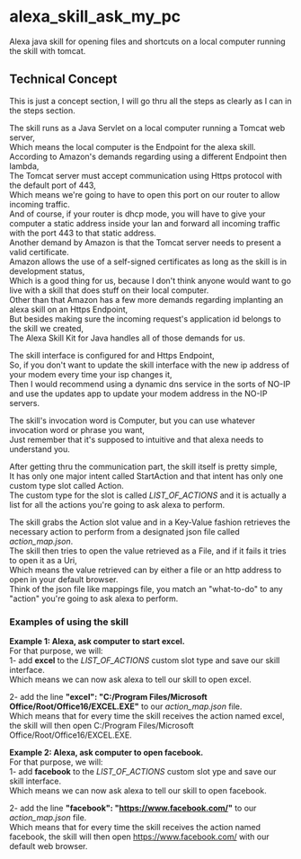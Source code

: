 # alexa_skill_ask_my_pc
Alexa java skill for opening files and shortcuts on a local computer running the skill with tomcat.

## Technical Concept
This is just a concept section, I will go thru all the steps as clearly as I can in the steps section.

The skill runs as a Java Servlet on a local computer running a Tomcat web server,<br/>
Which means the local computer is the Endpoint for the alexa skill.<br/>
According to Amazon's demands regarding using a different Endpoint then lambda,<br/>
The Tomcat server must accept communication using Https protocol with the default port of 443,<br/>
Which means we're going to have to open this port on our router to allow incoming traffic.<br/>
And of course, if your router is dhcp mode, you will have to give your computer a static address inside your lan and forward all incoming traffic with the port 443 to that static address.<br/>
Another demand by Amazon is that the Tomcat server needs to present a valid certificate.<br/>
Amazon allows the use of a self-signed certificates as long as the skill is in development status,<br/>
Which is a good thing for us, because I don't think anyone would want to go live with a skill that does stuff on their local computer.<br/>
Other than that Amazon has a few more demands regarding implanting an alexa skill on an Https Endpoint,<br/>
But besides making sure the incoming request's application id belongs to the skill we created,<br/>
The Alexa Skill Kit for Java handles all of those demands for us.

The skill interface is configured for and Https Endpoint,<br/>
So, if you don't want to update the skill interface with the new ip address of your modem every time your isp changes it,<br/>
Then I would recommend using a dynamic dns service in the sorts of NO-IP and use the updates app to update your modem address in the NO-IP servers.

The skill's invocation word is Computer, but you can use whatever invocation word or phrase you want,<br/>
Just remember that it's supposed to intuitive and that alexa needs to understand you.

After getting thru the communication part, the skill itself is pretty simple,<br/>
It has only one major intent called StartAction and that intent has only one custom type slot called Action.<br/>
The custom type for the slot is called *LIST_OF_ACTIONS* and it is actually a list for all the actions you're going to ask alexa to perform.

The skill grabs the Action slot value and in a Key-Value fashion retrieves the necessary action to perform from a designated json file called *action_map.json*.<br/>
The skill then tries to open the value retrieved as a File, and if it fails it tries to open it as a Uri,<br/>
Which means the value retrieved can by either a file or an http address to open in your default browser.<br/>
Think of the json file like mappings file, you match an "what-to-do" to any "action" you're going to ask alexa to perform.

### Examples of using the skill
**Example 1: Alexa, ask computer to start excel.<br/>**
For that purpose, we will:<br/>
1- add **excel** to the *LIST_OF_ACTIONS* custom slot type and save our skill interface.<br/>
Which means we can now ask alexa to tell our skill to open excel.

2- add the line **"excel": "C:/Program Files/Microsoft Office/Root/Office16/EXCEL.EXE"** to our *action_map.json* file.<br/>
Which means that for every time the skill receives the action named excel, the skill will then open C:/Program Files/Microsoft Office/Root/Office16/EXCEL.EXE.

**Example 2: Alexa, ask computer to open facebook.<br/>**
For that purpose, we will:<br/>
1- add **facebook** to the *LIST_OF_ACTIONS* custom slot ype and save our skill interface.<br/>
Which means we can now ask alexa to tell our skill to open facebook.

2- add the line **"facebook": "https://www.facebook.com/"** to our *action_map.json* file.<br/>
Which means that for every time the skill receives the action named facebook, the skill will then open https://www.facebook.com/ with our default web browser.
